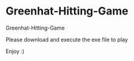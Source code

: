 # Greenhat-Hitting-Game
 Greenhat-Hitting-Game

Please download and execute the exe file to play

Enjoy :)

